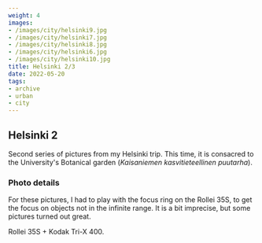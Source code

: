 ```yaml
---
weight: 4
images:
- /images/city/helsinki9.jpg
- /images/city/helsinki7.jpg
- /images/city/helsinki8.jpg
- /images/city/helsinki6.jpg
- /images/city/helsinki10.jpg
title: Helsinki 2/3
date: 2022-05-20
tags:
- archive
- urban
- city
---
```


## Helsinki 2

Second series of pictures from my Helsinki trip. This time, it is consacred to the University's Botanical garden (*Kaisaniemen kasvitieteellinen puutarha*).

### Photo details

For these pictures, I had to play with the focus ring on the Rollei 35S, to get the focus on objects not in the infinite range. It is a bit imprecise, but some pictures turned out great.

Rollei 35S + Kodak Tri-X 400.